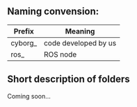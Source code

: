 ## Naming convension:

| Prefix   | Meaning              |
| -------- | -------------------- |
| cyborg\_ | code developed by us |
| ros\_    | ROS node             |

## Short description of folders

Coming soon...